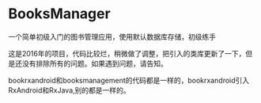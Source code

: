 # BooksManager
一个简单初级入门的图书管理应用，使用默认数据库存储，初级练手

这是2016年的项目，代码比较烂，稍微做了调整，把引入的类库更新了一下，但是还没有排除所有的问题。如果遇到问题，请告知。

bookrxandroid和booksmanagement的代码都是一样的，bookrxandroid引入RxAndroid和RxJava,别的都是一样的。
